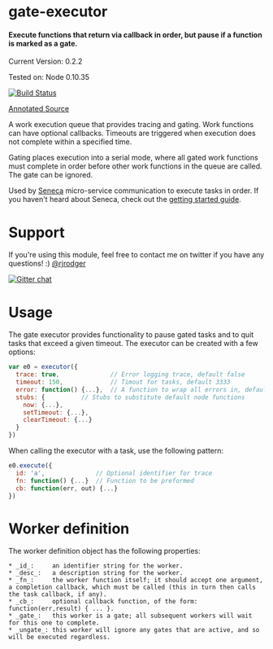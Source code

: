 # gate-executor

#### Execute functions that return via callback in order, but pause if a function is marked as a gate.

Current Version: 0.2.2

Tested on: Node 0.10.35

[![Build Status](https://travis-ci.org/rjrodger/gate-executor.png?branch=master)](https://travis-ci.org/rjrodger/gate-executor)

[Annotated Source](http://rjrodger.github.io/gate-executor/doc/gate-executor.html)

A work execution queue that provides tracing and gating. Work
functions can have optional callbacks. Timeouts are triggered when
execution does not complete within a specified time.

Gating places execution into a serial mode, where all gated work
functions must complete in order before other work functions in the
queue are called. The gate can be ignored.

Used by [Seneca](http://senecajs.org/) micro-service communication to
execute tasks in order. If you haven't heard about Seneca, check out
the [getting started guide](http://senecajs.org/getting-started.html).


# Support

If you're using this module, feel free to contact me on twitter if you
have any questions! :) [@rjrodger](http://twitter.com/rjrodger)

[![Gitter chat](https://badges.gitter.im/rjrodger/gate-executor.png)](https://gitter.im/rjrodger/gate-executor)


# Usage

The gate executor provides functionality to pause gated tasks and to
quit tasks that exceed a given timeout. The executor can be created
with a few options:

```JavaScript
var e0 = executor({
  trace: true,              // Error logging trace, default false
  timeout: 150,             // Timout for tasks, default 3333
  error: function() {...},  // A function to wrap all errors in, default noop
  stubs: {		    // Stubs to substitute default node functions
    now: {...},
    setTimeout: {...},
    clearTimeout: {...}
  }
})
```

When calling the executor with a task, use the following pattern:
```JavaScript
e0.execute({
  id: 'a',              // Optional identifier for trace
  fn: function() {...}  // Function to be preformed
  cb: function(err, out) {...}
})
```

# Worker definition

The worker definition object has the following properties:

    * _id_:     an identifier string for the worker.
    * _desc_:   a description string for the worker.
    * _fn_:     the worker function itself; it should accept one argument, a completion callback, which must be called (this in turn then calls the task callback, if any).
    * _cb_:     optional callback function, of the form: function(err,result) { ... }.
    * _gate_:   this worker is a gate; all subsequent workers will wait for this one to complete.
    * _ungate_: this worker will ignore any gates that are active, and so will be executed regardless.


